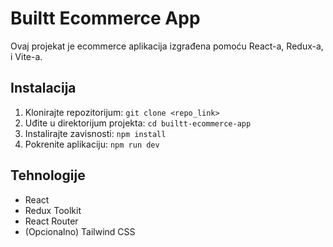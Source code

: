 # Builtt Ecommerce App

Ovaj projekat je ecommerce aplikacija izgrađena pomoću React-a, Redux-a, i Vite-a.

## Instalacija
1. Klonirajte repozitorijum: `git clone <repo_link>`
2. Uđite u direktorijum projekta: `cd builtt-ecommerce-app`
3. Instalirajte zavisnosti: `npm install`
4. Pokrenite aplikaciju: `npm run dev`

## Tehnologije
- React
- Redux Toolkit
- React Router
- (Opcionalno) Tailwind CSS
